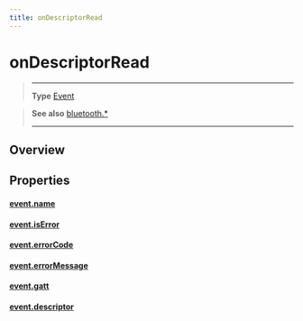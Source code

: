 ```yaml
---
title: onDescriptorRead
---
```

# onDescriptorRead

> --------------------- ------------------------------------------------------------------------------------------
> __Type__              [Event](https://docs.coronalabs.com/api/type/Event.html)


> __See also__          [bluetooth.*](/plugin/bluetooth/)
> --------------------- ------------------------------------------------------------------------------------------

## Overview

## Properties

#### [event.name](/plugin/bluetooth/type/Gatt/event/onDescriptorRead/name)

#### [event.isError](/plugin/bluetooth/type/Gatt/event/onDescriptorRead/isError)

#### [event.errorCode](/plugin/bluetooth/type/Gatt/event/onDescriptorRead/errorCode)

#### [event.errorMessage](/plugin/bluetooth/type/Gatt/event/onDescriptorRead/errorMessage)

#### [event.gatt](/plugin/bluetooth/type/Gatt/event/onDescriptorRead/gatt)

#### [event.descriptor](/plugin/bluetooth/type/Gatt/event/onDescriptorRead/descriptor)